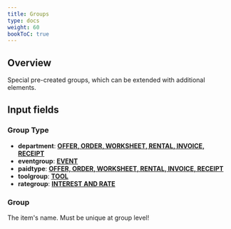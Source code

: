 ```yaml
---
title: Groups
type: docs
weight: 60
bookToC: true
---
```


## Overview

Special pre-created groups, which can be extended with additional elements.

## Input fields

### Group Type
- **department**: [**OFFER, ORDER, WORKSHEET, RENTAL, INVOICE, RECEIPT**](/docs/client/document/document)
- **eventgroup**: [**EVENT**](/docs/client/resources/event)
- **paidtype**: [**OFFER, ORDER, WORKSHEET, RENTAL, INVOICE, RECEIPT**](/docs/client/document/document)
- **toolgroup**: [**TOOL**](/docs/client/resources/tool)
- **rategroup**: [**INTEREST AND RATE**](/docs/client/settings/rate)

### Group
The item's name. Must be unique at group level!